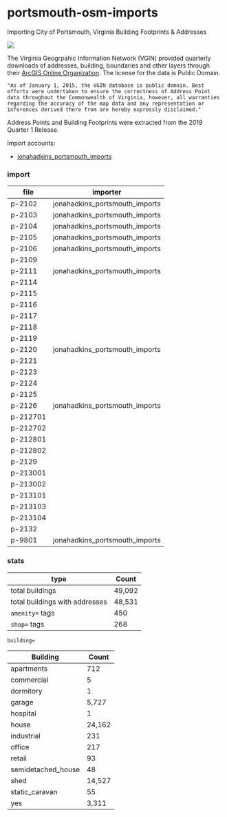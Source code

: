 # portsmouth-osm-imports
Importing City of Portsmouth, Virginia Building Footprints & Addresses  

![](https://raw.githubusercontent.com/jonahadkins/portsmouth-osm-imports/master/portsmouthva.PNG)

The Virginia Geogrpahic Information Network (VGIN) provided quarterly downloads of addresses, building, boundaries and other layers through their [ArcGIS Online Organization](https://vgin.maps.arcgis.com/home/index.html). The license for the data is Public Domain.  

```"As of January 1, 2015, the VGIN database is public domain. Best efforts were undertaken to ensure the correctness of Address Point data throughout the Commonwealth of Virginia, however, all warranties regarding the accuracy of the map data and any representation or inferences derived there from are hereby expressly disclaimed."```  

Address Points and Building Footprints were extracted from the 2019 Quarter 1 Release.

Import accounts:
- [jonahadkins_portsmouth_imports](https://www.openstreetmap.org/user/jonahadkins_portsmouth_imports)
### import

| file  |   importer |
| ------------- | ------------- |
| p-2102  | jonahadkins_portsmouth_imports  |
| p-2103  | jonahadkins_portsmouth_imports |
| p-2104  |  jonahadkins_portsmouth_imports |
| p-2105  |  jonahadkins_portsmouth_imports |
| p-2106  | jonahadkins_portsmouth_imports  |
| p-2109  |   |
| p-2111  | jonahadkins_portsmouth_imports  |
| p-2114  |   |
| p-2115  |   |
| p-2116  |   |
| p-2117  |   |
| p-2118  |   |
| p-2119  |   |
| p-2120  | jonahadkins_portsmouth_imports  |
| p-2121  |   |
| p-2123  |   |
| p-2124  |   |
| p-2125  |   |
| p-2126  |  jonahadkins_portsmouth_imports |
| p-212701  |   |
| p-212702  |   |
| p-212801  |   |
| p-212802  |   |
| p-2129  |   |
| p-213001  |   |
| p-213002  |   |
| p-213101  |   |
| p-213103  |   |
| p-213104  |   |
| p-2132  |   |
| p-9801  |  jonahadkins_portsmouth_imports |

### stats

| type  |   Count |
| ------------- | ------------- |
| total buildings  | 49,092  |
| total buildings with addresses  | 48,531  |
|  `amenity=` tags  | 450 |
| `shop=` tags  | 268  |

`building=`

| Building  |   Count |
| ------------- | ------------- |
| apartments  | 712  |
| commercial  | 5  |
| dormitory  | 1  |
| garage  | 5,727  |
| hospital | 1 |
| house  | 24,162  |
| industrial  | 231  |
| office  | 217  |
| retail  | 93 |
| semidetached_house  | 48 |
| shed  | 14,527 |
| static_caravan  | 55 |
| yes  | 3,311  |

